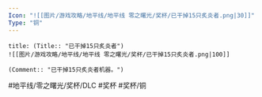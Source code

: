 ```yaml
---
Icon: "![[图片/游戏攻略/地平线/地平线 零之曙光/奖杯/已干掉15只炙炎者.png|30]]"
Type: "铜"
---
```

```ad-common-bronze-trophy
title: (Title:: "已干掉15只炙炎者")
![[图片/游戏攻略/地平线/地平线 零之曙光/奖杯/已干掉15只炙炎者.png|100]]

(Comment:: "已干掉15只炙炎者机器。")
```

#地平线/零之曙光/奖杯/DLC #奖杯 #奖杯/铜
